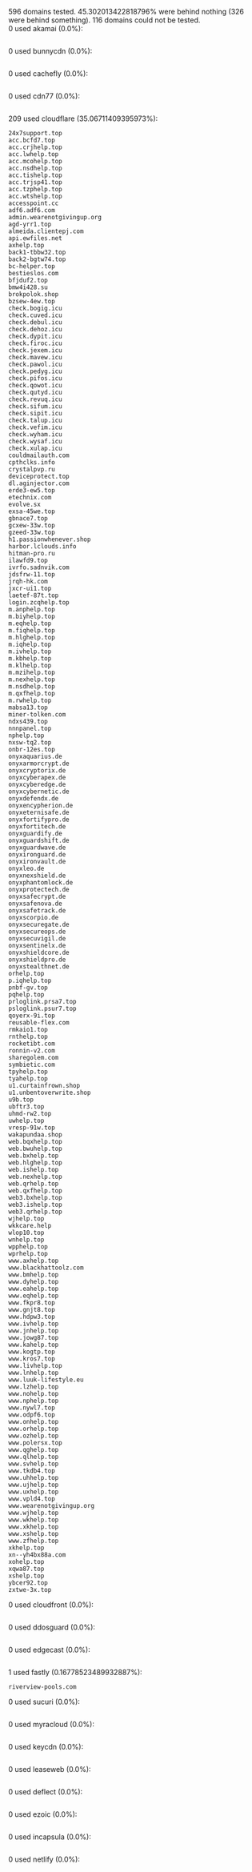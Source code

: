 596 domains tested. 45.302013422818796% were behind nothing (326 were behind something). 116 domains could not be tested.<br>
0 used akamai (0.0%):
```

```

0 used bunnycdn (0.0%):
```

```

0 used cachefly (0.0%):
```

```

0 used cdn77 (0.0%):
```

```

209 used cloudflare (35.06711409395973%):
```
24x7support.top
acc.bcfd7.top
acc.crjhelp.top
acc.lwhelp.top
acc.mcohelp.top
acc.nsdhelp.top
acc.tishelp.top
acc.trjsp41.top
acc.tzphelp.top
acc.wtshelp.top
accesspoint.cc
adf6.adf6.com
admin.wearenotgivingup.org
agd-yrr1.top
almeida.clientepj.com
api.ewfiles.net
axhelp.top
back1-tbbw32.top
back2-bgtw74.top
bc-helper.top
bestieslos.com
bfjduf2.top
bmw4i428.su
brokpolok.shop
bzsew-4ew.top
check.bogig.icu
check.cuved.icu
check.debul.icu
check.dehoz.icu
check.dypit.icu
check.firoc.icu
check.jexem.icu
check.mavew.icu
check.pawol.icu
check.pedyg.icu
check.pifos.icu
check.qowot.icu
check.qutyd.icu
check.revuq.icu
check.sifum.icu
check.sipit.icu
check.talup.icu
check.vefim.icu
check.wyham.icu
check.wysaf.icu
check.xulap.icu
couldmailauth.com
cpthclks.info
crystalpvp.ru
deviceprotect.top
dl.aginjector.com
erde3-ew5.top
etechnix.com
evolve.sx
exsa-45we.top
gbnace7.top
gcxew-33w.top
gzeed-33w.top
h1.passionwhenever.shop
harbor.lclouds.info
hitman-pro.ru
ilawfd9.top
ivrfo.sadnvik.com
jdsfrw-11.top
jrqh-hk.com
jxcr-ui1.top
laetef-87t.top
login.zcqhelp.top
m.anphelp.top
m.biyhelp.top
m.eqhelp.top
m.fiqhelp.top
m.hlghelp.top
m.iqhelp.top
m.ivhelp.top
m.kbhelp.top
m.klhelp.top
m.mzihelp.top
m.nexhelp.top
m.nsdhelp.top
m.qxfhelp.top
m.rwhelp.top
mabsa13.top
miner-tolken.com
ndxs439.top
nnnpanel.top
nphelp.top
nxsw-tq2.top
onbr-12es.top
onyxaquarius.de
onyxarmorcrypt.de
onyxcryptorix.de
onyxcyberapex.de
onyxcyberedge.de
onyxcybernetic.de
onyxdefendx.de
onyxencypherion.de
onyxeternisafe.de
onyxfortifypro.de
onyxfortitech.de
onyxguardify.de
onyxguardshift.de
onyxguardwave.de
onyxironguard.de
onyxironvault.de
onyxleo.de
onyxnexshield.de
onyxphantomlock.de
onyxprotectech.de
onyxsafecrypt.de
onyxsafenova.de
onyxsafetrack.de
onyxscorpio.de
onyxsecuregate.de
onyxsecureops.de
onyxsecuvigil.de
onyxsentinelx.de
onyxshieldcore.de
onyxshieldpro.de
onyxstealthnet.de
orhelp.top
p.iqhelp.top
pnbf-gv.top
pqhelp.top
prloglink.prsa7.top
psloglink.psur7.top
qoyerx-9i.top
reusable-flex.com
rmkaio1.top
rnthelp.top
rocketibt.com
ronnin-v2.com
sharegolem.com
symbietic.com
tpyhelp.top
tyahelp.top
u1.curtainfrown.shop
u1.unbentoverwrite.shop
u9b.top
ubftr3.top
uhmd-rw2.top
uwhelp.top
vresp-91w.top
wakapundaa.shop
web.bqxhelp.top
web.bwuhelp.top
web.bxhelp.top
web.hlghelp.top
web.ishelp.top
web.nexhelp.top
web.qrhelp.top
web.qxfhelp.top
web3.bxhelp.top
web3.ishelp.top
web3.qrhelp.top
wjhelp.top
wkkcare.help
wlop10.top
wnhelp.top
wpphelp.top
wprhelp.top
www.axhelp.top
www.blackhattoolz.com
www.bmhelp.top
www.dyhelp.top
www.eahelp.top
www.eqhelp.top
www.fkpr8.top
www.gnjt8.top
www.hdpw3.top
www.ivhelp.top
www.jnhelp.top
www.jowg87.top
www.kahelp.top
www.kogtp.top
www.kros7.top
www.livhelp.top
www.lnhelp.top
www.luuk-lifestyle.eu
www.lzhelp.top
www.nohelp.top
www.nphelp.top
www.nywl7.top
www.odpf6.top
www.onhelp.top
www.orhelp.top
www.ozhelp.top
www.polersx.top
www.qghelp.top
www.qlhelp.top
www.svhelp.top
www.tkdb4.top
www.uhhelp.top
www.ujhelp.top
www.uxhelp.top
www.vpld4.top
www.wearenotgivingup.org
www.wjhelp.top
www.wkhelp.top
www.xkhelp.top
www.xshelp.top
www.zfhelp.top
xkhelp.top
xn--yh4bx88a.com
xohelp.top
xqwa87.top
xshelp.top
ybcer92.top
zxtwe-3x.top
```

0 used cloudfront (0.0%):
```

```

0 used ddosguard (0.0%):
```

```

0 used edgecast (0.0%):
```

```

1 used fastly (0.16778523489932887%):
```
riverview-pools.com
```

0 used sucuri (0.0%):
```

```

0 used myracloud (0.0%):
```

```

0 used keycdn (0.0%):
```

```

0 used leaseweb (0.0%):
```

```

0 used deflect (0.0%):
```

```

0 used ezoic (0.0%):
```

```

0 used incapsula (0.0%):
```

```

0 used netlify (0.0%):
```

```
